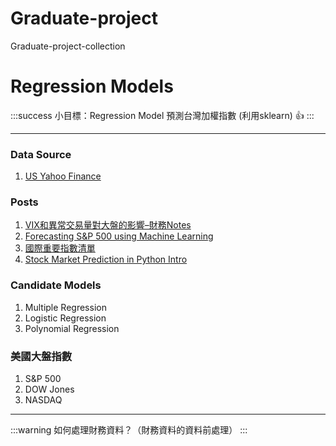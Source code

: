 # Graduate-project
Graduate-project-collection

# Regression Models

:::success
小目標：Regression Model 預測台灣加權指數 (利用sklearn) :+1: 
:::

---

### Data Source
1. [US Yahoo Finance](https://finance.yahoo.com/quote/%5ETWII/)

### Posts
1. [VIX和異常交易量對大盤的影響–財務Notes](https://hackmd.io/s/r1lbqMoqV)
2. [Forecasting S&P 500 using Machine Learning](https://quantdare.com/forecasting-sp-500-using-machine-learning/)
3. [國際重要指數清單](https://finance.yahoo.com/world-indices/)
4. [Stock Market Prediction in Python Intro](http://francescopochetti.com/stock-market-prediction-part-introduction/)

### Candidate Models
1. Multiple Regression
2. Logistic Regression
3. Polynomial Regression


### 美國大盤指數
1. S&P 500
2. DOW Jones
3. NASDAQ



---

:::warning
如何處理財務資料？（財務資料的資料前處理）
:::



